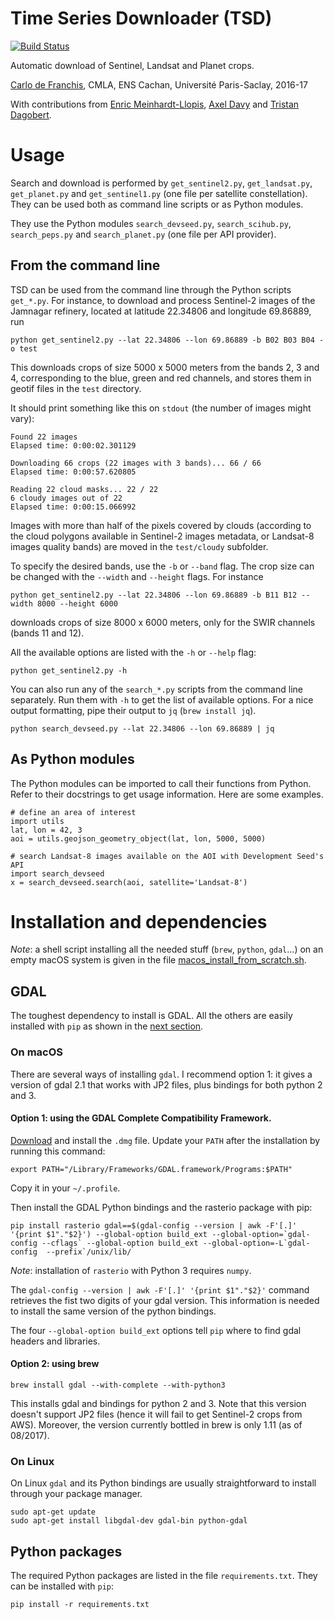 # Time Series Downloader (TSD)

[![Build Status](https://travis-ci.org/carlodef/tsd.svg?branch=master)](https://travis-ci.org/carlodef/tsd)

Automatic download of Sentinel, Landsat and Planet crops.

[Carlo de Franchis](mailto:carlo.de-franchis@ens-cachan.fr),
CMLA, ENS Cachan, Université Paris-Saclay, 2016-17

With contributions from [Enric Meinhardt-Llopis](mailto:enric.meinhardt@cmla.ens-cachan.fr), [Axel Davy](mailto:axel.davy@ens.fr) and [Tristan Dagobert](mailto:tristan.dagobert@cmla.ens-cachan.fr).


# Usage

Search and download is performed by `get_sentinel2.py`, `get_landsat.py`,
`get_planet.py` and `get_sentinel1.py` (one file per satellite constellation).
They can be used both as command line scripts or as Python modules.

They use the Python modules `search_devseed.py`, `search_scihub.py`,
`search_peps.py` and `search_planet.py` (one file per API provider).

## From the command line
TSD can be used from the command line through the Python scripts
`get_*.py`. For instance, to download and process Sentinel-2 images of the
Jamnagar refinery, located at latitude 22.34806 and longitude 69.86889, run

    python get_sentinel2.py --lat 22.34806 --lon 69.86889 -b B02 B03 B04 -o test

This downloads crops of size 5000 x 5000 meters from the bands 2, 3 and 4,
corresponding to the blue, green and red channels, and stores them in geotif
files in the `test` directory.

It should print something like this on `stdout` (the number of images might vary):

    Found 22 images
    Elapsed time: 0:00:02.301129

    Downloading 66 crops (22 images with 3 bands)... 66 / 66
    Elapsed time: 0:00:57.620805

    Reading 22 cloud masks... 22 / 22
    6 cloudy images out of 22
    Elapsed time: 0:00:15.066992

Images with more than half of the pixels covered by clouds (according to the
cloud polygons available in Sentinel-2 images metadata, or Landsat-8 images
quality bands) are moved in the `test/cloudy` subfolder.

To specify the desired bands, use the `-b` or `--band` flag. The crop size can
be changed with the `--width` and `--height` flags. For instance

    python get_sentinel2.py --lat 22.34806 --lon 69.86889 -b B11 B12 --width 8000 --height 6000

downloads crops of size 8000 x 6000 meters, only for the SWIR channels (bands 11
and 12).

All the available options are listed with the `-h` or `--help` flag:

    python get_sentinel2.py -h

You can also run any of the `search_*.py` scripts from the command line
separately. Run them with `-h` to get the list of available options.  For a
nice output formatting, pipe their output to `jq` (`brew install jq`).

    python search_devseed.py --lat 22.34806 --lon 69.86889 | jq


## As Python modules

The Python modules can be imported to call their functions from Python. Refer
to their docstrings to get usage information. Here are some examples.

    # define an area of interest
    import utils
    lat, lon = 42, 3
    aoi = utils.geojson_geometry_object(lat, lon, 5000, 5000)

    # search Landsat-8 images available on the AOI with Development Seed's API
    import search_devseed
    x = search_devseed.search(aoi, satellite='Landsat-8')


# Installation and dependencies
_Note_: a shell script installing all the needed stuff (`brew`, `python`,
`gdal`...) on an empty macOS system is given in the file
[macos_install_from_scratch.sh](macos_install_from_scratch.sh).

## GDAL
The toughest dependency to install is GDAL. All the others are easily installed
with `pip` as shown in the [next section](#python-packages).

### On macOS
There are several ways of installing `gdal`. I recommend option 1: it
gives a version of gdal 2.1 that works with JP2 files, plus bindings
for both python 2 and 3.

#### Option 1: using the GDAL Complete Compatibility Framework.

[Download](http://www.kyngchaos.com/files/software/frameworks/GDAL_Complete-2.1.dmg)
and install the `.dmg` file. Update your `PATH` after the installation by
running this command:

    export PATH="/Library/Frameworks/GDAL.framework/Programs:$PATH"

Copy it in your `~/.profile`.

Then install the GDAL Python bindings and the rasterio package with pip:

    pip install rasterio gdal==$(gdal-config --version | awk -F'[.]' '{print $1"."$2}') --global-option build_ext --global-option=`gdal-config --cflags` --global-option build_ext --global-option=-L`gdal-config  --prefix`/unix/lib/

_Note_: installation of `rasterio` with Python 3 requires `numpy`.

The `gdal-config --version | awk -F'[.]' '{print $1"."$2}'` command retrieves
the fist two digits of your gdal version. This information is needed to install
the same version of the python bindings.

The four `--global-option build_ext` options tell `pip` where to find gdal
headers and libraries.

#### Option 2: using brew

    brew install gdal --with-complete --with-python3

This installs gdal and bindings for python 2 and 3. Note that this version
doesn't support JP2 files (hence it will fail to get Sentinel-2 crops from
AWS). Moreover, the version currently bottled in brew is only 1.11 (as of
08/2017).

### On Linux
On Linux `gdal` and its Python bindings are usually straightforward to install
through your package manager.

    sudo apt-get update
    sudo apt-get install libgdal-dev gdal-bin python-gdal


## Python packages
The required Python packages are listed in the file `requirements.txt`. They
can be installed with `pip`:

    pip install -r requirements.txt
